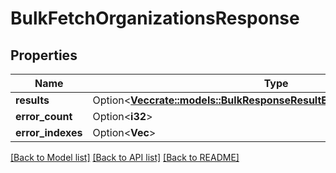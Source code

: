 # BulkFetchOrganizationsResponse

## Properties

Name | Type | Description | Notes
------------ | ------------- | ------------- | -------------
**results** | Option<[**Vec<crate::models::BulkResponseResultExternalOrganizationEntity>**](BulkResponseResultExternalOrganizationEntity.md)> |  | [optional]
**error_count** | Option<**i32**> |  | [optional]
**error_indexes** | Option<**Vec<i32>**> |  | [optional]

[[Back to Model list]](../README.md#documentation-for-models) [[Back to API list]](../README.md#documentation-for-api-endpoints) [[Back to README]](../README.md)


